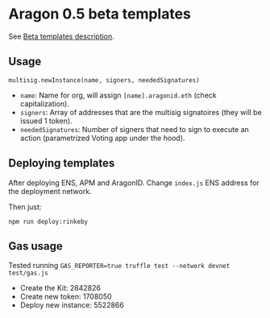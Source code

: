 # Aragon 0.5 beta templates

See [Beta templates description](https://github.com/aragon/dao-kits/blob/master/kits/beta/readme.md).

## Usage

```
multisig.newInstance(name, signers, neededSignatures)
```

- `name`: Name for org, will assign `[name].aragonid.eth` (check capitalization).
- `signers`: Array of addresses that are the multisig signatoires
(they will be issued 1 token).
- `neededSignatures`: Number of signers that need to sign to execute an action
(parametrized Voting app under the hood).

## Deploying templates

After deploying ENS, APM and AragonID. Change `index.js` ENS address for the
deployment network.

Then just:

```
npm run deploy:rinkeby
```

## Gas usage

Tested running `GAS_REPORTER=true truffle test --network devnet test/gas.js`

- Create the Kit:      2842826
- Create new token:    1708050
- Deploy new instance: 5522866
